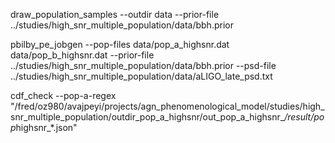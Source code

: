 
draw_population_samples --outdir data --prior-file ../studies/high_snr_multiple_population/data/bbh.prior

pbilby_pe_jobgen --pop-files data/pop_a_highsnr.dat data/pop_b_highsnr.dat --prior-file ../studies/high_snr_multiple_population/data/bbh.prior --psd-file ../studies/high_snr_multiple_population/data/aLIGO_late_psd.txt


cdf_check --pop-a-regex "/fred/oz980/avajpeyi/projects/agn_phenomenological_model/studies/high_snr_multiple_population/outdir_pop_a_highsnr/out_pop_a_highsnr_*/result/pop*highsnr_*.json"
